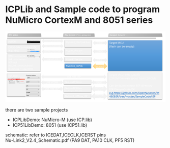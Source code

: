 
# ICPLib and Sample code to program NuMicro CortexM and 8051 series  

![](NuLink2_ICPLib.PNG)

there are two sample projects  
- ICPLibDemo: NuMicro-M (use ICP.lib)	  
- ICP51LibDemo: 8051 (use ICP51.lib)

schematic: refer to ICEDAT,ICECLK,ICERST pins  
Nu-Link2_V2.4_Schematic.pdf     (PA9 DAT, PA10 CLK, PF5 RST)
    
    